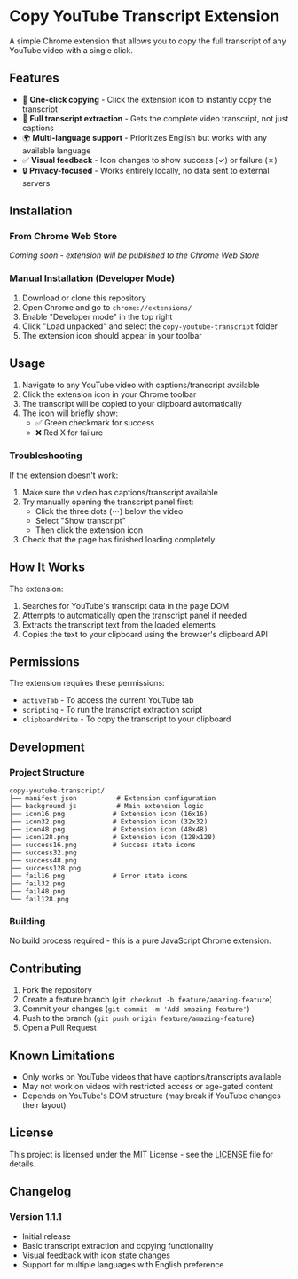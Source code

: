 # Copy YouTube Transcript Extension

A simple Chrome extension that allows you to copy the full transcript of any YouTube video with a single click.

## Features

- 🎯 **One-click copying** - Click the extension icon to instantly copy the transcript
- 📝 **Full transcript extraction** - Gets the complete video transcript, not just captions
- 🌍 **Multi-language support** - Prioritizes English but works with any available language
- ✅ **Visual feedback** - Icon changes to show success (✓) or failure (✗)
- 🔒 **Privacy-focused** - Works entirely locally, no data sent to external servers

## Installation

### From Chrome Web Store
*Coming soon - extension will be published to the Chrome Web Store*

### Manual Installation (Developer Mode)
1. Download or clone this repository
2. Open Chrome and go to `chrome://extensions/`
3. Enable "Developer mode" in the top right
4. Click "Load unpacked" and select the `copy-youtube-transcript` folder
5. The extension icon should appear in your toolbar

## Usage

1. Navigate to any YouTube video with captions/transcript available
2. Click the extension icon in your Chrome toolbar
3. The transcript will be copied to your clipboard automatically
4. The icon will briefly show:
   - ✅ Green checkmark for success
   - ❌ Red X for failure

### Troubleshooting

If the extension doesn't work:
1. Make sure the video has captions/transcript available
2. Try manually opening the transcript panel first:
   - Click the three dots (⋯) below the video
   - Select "Show transcript"
   - Then click the extension icon
3. Check that the page has finished loading completely

## How It Works

The extension:
1. Searches for YouTube's transcript data in the page DOM
2. Attempts to automatically open the transcript panel if needed
3. Extracts the transcript text from the loaded elements
4. Copies the text to your clipboard using the browser's clipboard API

## Permissions

The extension requires these permissions:
- `activeTab` - To access the current YouTube tab
- `scripting` - To run the transcript extraction script
- `clipboardWrite` - To copy the transcript to your clipboard

## Development

### Project Structure
```
copy-youtube-transcript/
├── manifest.json          # Extension configuration
├── background.js          # Main extension logic
├── icon16.png            # Extension icon (16x16)
├── icon32.png            # Extension icon (32x32)
├── icon48.png            # Extension icon (48x48)
├── icon128.png           # Extension icon (128x128)
├── success16.png         # Success state icons
├── success32.png
├── success48.png
├── success128.png
├── fail16.png            # Error state icons
├── fail32.png
├── fail48.png
└── fail128.png
```

### Building
No build process required - this is a pure JavaScript Chrome extension.

## Contributing

1. Fork the repository
2. Create a feature branch (`git checkout -b feature/amazing-feature`)
3. Commit your changes (`git commit -m 'Add amazing feature'`)
4. Push to the branch (`git push origin feature/amazing-feature`)
5. Open a Pull Request

## Known Limitations

- Only works on YouTube videos that have captions/transcripts available
- May not work on videos with restricted access or age-gated content
- Depends on YouTube's DOM structure (may break if YouTube changes their layout)

## License

This project is licensed under the MIT License - see the [LICENSE](LICENSE) file for details.

## Changelog

### Version 1.1.1
- Initial release
- Basic transcript extraction and copying functionality
- Visual feedback with icon state changes
- Support for multiple languages with English preference 